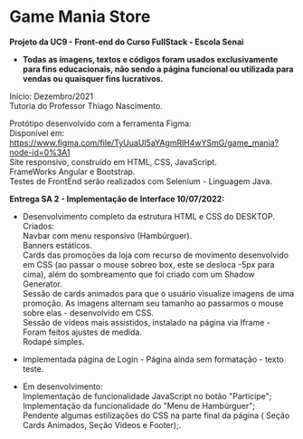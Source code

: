 # Game Mania Store #
**Projeto da UC9 - Front-end do Curso FullStack - Escola Senai** <br>

- **Todas as imagens, textos e códigos foram usados exclusivamente para fins educacionais, não sendo a página funcional ou utilizada para vendas ou quaisquer fins lucrativos.**

Início: Dezembro/2021<br>
Tutoria do Professor Thiago Nascimento.<br>

Protótipo desenvolvido com a ferramenta Figma: <br> 
Disponível em: https://www.figma.com/file/TyUuaUI5aYAgmRlH4wYSmG/game_mania?node-id=0%3A1 <br>
Site responsivo, construído em HTML, CSS, JavaScript. <br>
FrameWorks Angular e Bootstrap.<br>
Testes de FrontEnd serão realizados com Selenium - Linguagem Java. 

**Entrega SA 2 - Implementação de Interface 10/07/2022:** 
- Desenvolvimento completo da estrutura HTML e CSS do DESKTOP.<br>
Criados: <br>
Navbar com menu responsivo (Hambúrguer).<br>
Banners estáticos. <br>
Cards das promoções da loja com recurso de movimento desenvolvido em CSS (ao passar o mouse sobreo box, este se desloca -5px para cima), além do sombreamento que foi criado com um Shadow Generator.<br> 
Sessão de cards animados para que o usuário visualize imagens de uma promoção. As imagens alternam seu tamanho ao passarmos o mouse sobre elas - desenvolvido em CSS. <br>
Sessão de vídeos mais assistidos, instalado na página via Iframe - Foram feitos ajustes de medida.<br>
Rodapé simples. 

- Implementada página de Login - Página ainda sem formatação - texto teste.<br>
- Em desenvolvimento:<br>
Implementação de funcionalidade JavaScript no botão "Participe";<br>
Implementação da funcionalidade do "Menu de Hambúrguer";<br>
Pendente algumas estilizações do CSS na parte final da página ( Seção Cards Animados, Seção Videos e Footer);.<br>
 



